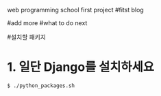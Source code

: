 
 web programming school first project
#fitst blog

#add more
#what to do next

#설치할 패키지
 # 1. 일단 Django를 설치하세요
 
```
$ ./python_packages.sh
```
